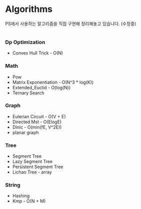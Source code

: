 # Algorithms
PS에서 사용하는 알고리즘을 직접 구현해 정리해놓고 있습니다. (수정중)
<br>
<br>
### Dp Optimization
* Convex Hull Trick - O(N)
### Math  
* Pow
* Matrix Exponentiation - O(N^3 * log(K))
* Extended_Euclid - O(log(N))
* Ternary Search
### Graph  
* Eulerian Circuit - O(V + E)
* Directed Mst - O(ElogE)
* Dinic - O(min(fE, V^2E))
* planar graph
### Tree  
* Segment Tree
* Lazy Segment Tree
* Persistent Segment Tree
* Lichao Tree - array
### String
* Hashing
* Kmp - O(N + M)
